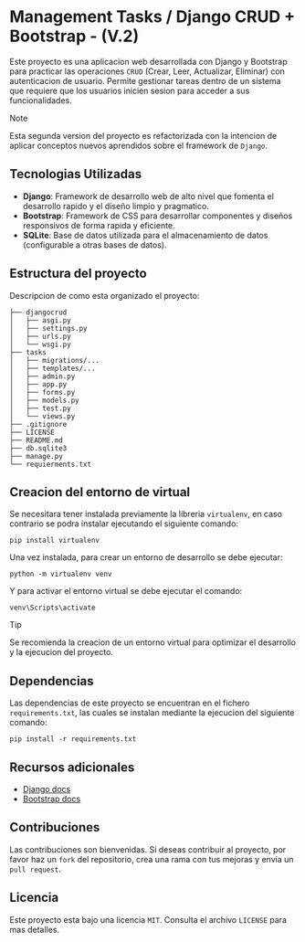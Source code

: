 # Management Tasks / Django CRUD + Bootstrap - (V.2)
Este proyecto es una aplicacion web desarrollada con Django y Bootstrap para practicar las operaciones `CRUD` (Crear, Leer, Actualizar, Eliminar) con autenticacion de usuario. Permite gestionar tareas dentro de un sistema que requiere que los usuarios inicien sesion para acceder a sus funcionalidades.

> [!NOTE]
> Esta segunda version del proyecto es refactorizada con la intencion de aplicar conceptos nuevos aprendidos sobre el framework de `Django`.

## Tecnologias Utilizadas
- **Django**: Framework de desarrollo web de alto nivel que fomenta el desarrollo rapido y el diseño limpio y pragmatico.
- **Bootstrap**: Framework de CSS para desarrollar componentes y diseños responsivos de forma rapida y eficiente.
- **SQLite**: Base de datos utilizada para el almacenamiento de datos (configurable a otras bases de datos).

## Estructura del proyecto
Descripcion de como esta organizado el proyecto:
```
├── djangocrud
│   ├── asgi.py 
│   ├── settings.py 
│   ├── urls.py 
│   └── wsgi.py 
├── tasks
│   ├── migrations/...
│   ├── templates/...
│   ├── admin.py 
│   ├── app.py 
│   ├── forms.py 
│   ├── models.py
│   ├── test.py 
│   └── views.py
├── .gitignore
├── LICENSE
├── README.md
├── db.sqlite3
├── manage.py
└── requierments.txt
```

## Creacion del entorno de virtual
Se necesitara tener instalada previamente la libreria `virtualenv`, en caso contrario se podra instalar ejecutando el siguiente comando:
```
pip install virtualenv
```
Una vez instalada, para crear un entorno de desarrollo se debe ejecutar:
```
python -m virtualenv venv
```
Y para activar el entorno virtual se debe ejecutar el comando:
```
venv\Scripts\activate
```

> [!TIP]
> Se recomienda la creacion de un entorno virtual para optimizar el desarrollo y la ejecucion del proyecto.

## Dependencias
Las dependencias de este proyecto se encuentran en el fichero `requirements.txt`, las cuales se instalan mediante la ejecucion del siguiente comando:
```
pip install -r requirements.txt
```

## Recursos adicionales
* [Django docs](https://docs.djangoproject.com/en/5.1/)
* [Bootstrap docs](https://getbootstrap.com/docs/4.1/getting-started/introduction/)

## Contribuciones
Las contribuciones son bienvenidas. Si deseas contribuir al proyecto, por favor haz un `fork` del repositorio, crea una rama con tus mejoras y envia un `pull request`.

## Licencia
Este proyecto esta bajo una licencia `MIT`. Consulta el archivo `LICENSE` para mas detalles.
